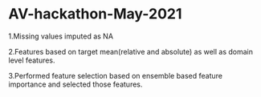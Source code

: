 # AV-hackathon-May-2021

1.Missing values imputed as NA


2.Features based on target mean(relative and absolute) as well as domain level features.


3.Performed feature selection based on ensemble based feature importance and selected those features.
